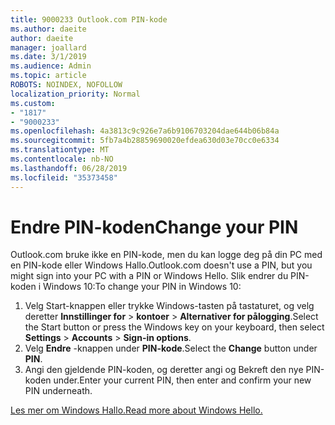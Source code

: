 ```yaml
---
title: 9000233 Outlook.com PIN-kode
ms.author: daeite
author: daeite
manager: joallard
ms.date: 3/1/2019
ms.audience: Admin
ms.topic: article
ROBOTS: NOINDEX, NOFOLLOW
localization_priority: Normal
ms.custom:
- "1817"
- "9000233"
ms.openlocfilehash: 4a3813c9c926e7a6b9106703204dae644b06b84a
ms.sourcegitcommit: 5fb7a4b28859690020efdea630d03e70cc0e6334
ms.translationtype: MT
ms.contentlocale: nb-NO
ms.lasthandoff: 06/28/2019
ms.locfileid: "35373458"
---
```

# <a name="change-your-pin"></a><span data-ttu-id="983a2-102">Endre PIN-koden</span><span class="sxs-lookup"><span data-stu-id="983a2-102">Change your PIN</span></span>

<span data-ttu-id="983a2-103">Outlook.com bruke ikke en PIN-kode, men du kan logge deg på din PC med en PIN-kode eller Windows Hallo.</span><span class="sxs-lookup"><span data-stu-id="983a2-103">Outlook.com doesn't use a PIN, but you might sign into your PC with a PIN or Windows Hello.</span></span> <span data-ttu-id="983a2-104">Slik endrer du PIN-koden i Windows 10:</span><span class="sxs-lookup"><span data-stu-id="983a2-104">To change your PIN in Windows 10:</span></span>

1. <span data-ttu-id="983a2-105">Velg Start-knappen eller trykke Windows-tasten på tastaturet, og velg deretter **Innstillinger for** > **kontoer** > **Alternativer for pålogging**.</span><span class="sxs-lookup"><span data-stu-id="983a2-105">Select the Start button or press the Windows key on your keyboard, then select **Settings** > **Accounts** > **Sign-in options**.</span></span>
2. <span data-ttu-id="983a2-106">Velg **Endre** -knappen under **PIN-kode**.</span><span class="sxs-lookup"><span data-stu-id="983a2-106">Select the **Change** button under **PIN**.</span></span>
3. <span data-ttu-id="983a2-107">Angi den gjeldende PIN-koden, og deretter angi og Bekreft den nye PIN-koden under.</span><span class="sxs-lookup"><span data-stu-id="983a2-107">Enter your current PIN, then enter and confirm your new PIN underneath.</span></span>

[<span data-ttu-id="983a2-108">Les mer om Windows Hallo.</span><span class="sxs-lookup"><span data-stu-id="983a2-108">Read more about Windows Hello.</span></span>](https://support.microsoft.com/help/17215/)
